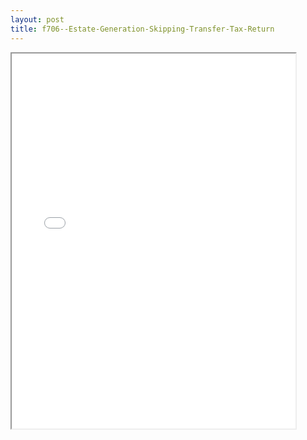 ```yaml
---
layout: post
title: f706--Estate-Generation-Skipping-Transfer-Tax-Return
---
```


<div class="pdf-container">
<iframe src="/ea//_pdf-2-md/f706--Estate-Generation-Skipping-Transfer-Tax-Return.pdf" height="600" width="90%" allowFullScreen="true"></iframe>
</div>

